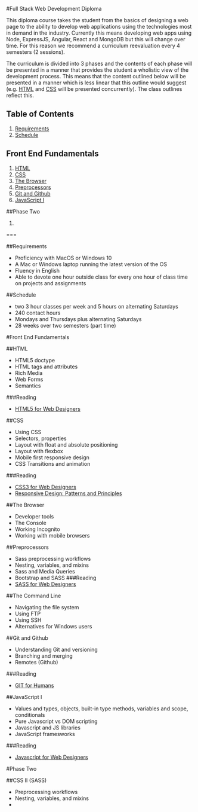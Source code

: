 #Full Stack Web Development Diploma

This diploma course takes the student from the basics of designing a web page to the ability to develop web applications using the technologies most in demand in the industry. Currently this means developing web apps using Node, ExpressJS, Angular, React and MongoDB but this will change over time. For this reason we recommend a curriculum reevaluation every 4 semesters (2 sessions).

The curriculum is divided into 3 phases and the contents of each phase will be presented in a manner that provides the student a wholistic view of the development process. This means that the content outlined below will be presented in a manner which is less linear that this outline would suggest (e.g. [HTML](#html) and [CSS](#css) will be presented concurrently). The class outlines reflect this.

## Table of Contents

1. [Requirements](#requirements)
1. [Schedule](#schedule)

## Front End Fundamentals
1. [HTML](#html)
2. [CSS](#css)
3. [The Browser](#the-browser)
3. [Preprocessors](#preprocessors)
3. [Git and Github](#git-and-github)
3. [JavaScript I](#javascript-i)

##Phase Two
1. []()

===

##Requirements
- Proficiency with MacOS or Windows 10
- A Mac or Windows laptop running the latest version of the OS
- Fluency in English
- Able to devote one hour outside class for every one hour of class time on projects and assignments

##Schedule
- two 3 hour classes per week and 5 hours on alternating Saturdays
- 240 contact hours
- Mondays and Thursdays plus alternating Saturdays
- 28 weeks over two semesters (part time)

#Front End Fundamentals

##HTML
- HTML5 doctype 
- HTML tags and attributes
- Rich Media
- Web Forms
- Semantics

###Reading
- [HTML5 for Web Designers](https://abookapart.com/products/html5-for-web-designers)

##CSS
- Using CSS
- Selectors, properties
- Layout with float and absolute positioning
- Layout with flexbox
- Mobile first responsive design
- CSS Transitions and animation

###Reading
- [CSS3 for Web Designers](https://abookapart.com/products/css3-for-web-designers)
- [Responsive Design: Patterns and Principles](https://abookapart.com/products/responsive-design-patterns-principles)


##The Browser
- Developer tools
- The Console
- Working Incognito 
- Working with mobile browsers

##Preprocessors
- Sass preprocessing workflows
- Nesting, variables, and mixins
- Sass and Media Queries
- Bootstrap and SASS
###Reading
- [SASS for Web Designers](https://abookapart.com/products/sass-for-web-designers)

##The Command Line
- Navigating the file system
- Using FTP
- Using SSH
- Alternatives for Windows users

##Git and Github
- Understanding Git and versioning
- Branching and merging
- Remotes (Github)

###Reading
- [GIT for Humans](https://abookapart.com/products/git-for-humans)

##JavaScript I
- Values and types, objects, built-in type methods, variables and scope, conditionals
- Pure Javascript vs DOM scripting
- Javascript and JS libraries
- JavaScript framesworks

###Reading
- [Javascript for Web Designers](https://abookapart.com/products/javascript-for-web-designers)



#Phase Two

##CSS II (SASS)
- Preprocessing workflows
- Nesting, variables, and mixins
- 
